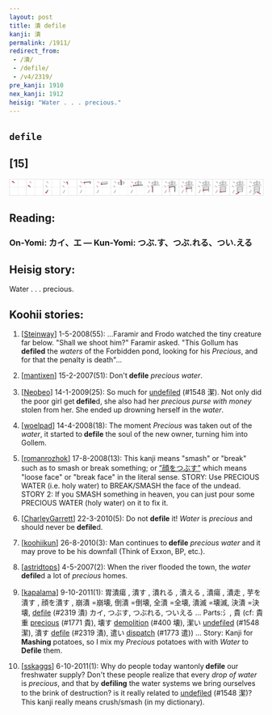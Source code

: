 ```yaml
---
layout: post
title: 潰 defile
kanji: 潰
permalink: /1911/
redirect_from:
 - /潰/
 - /defile/
 - /v4/2319/
pre_kanji: 1910
nex_kanji: 1912
heisig: "Water . . . precious."
---
```


## `defile`

## [15]

<div class="stroke"><img src="../images/E6BDB0.png" /></div>

## Reading:

### On-Yomi: カイ、エ &mdash; Kun-Yomi: つぶ.す、つぶ.れる、つい.える

## Heisig story:

Water . . . precious.

## Koohii stories:

1) [<a href="http://kanji.koohii.com/profile/Steinway">Steinway</a>] 1-5-2008(55): ...Faramir and Frodo watched the tiny creature far below. &quot;Shall we shoot him?&quot; Faramir asked. &quot;This Gollum has <strong>defiled</strong> the <em>waters</em> of the Forbidden pond, looking for his <em>Precious</em>, and for that the penalty is death&quot;...

2) [<a href="http://kanji.koohii.com/profile/mantixen">mantixen</a>] 15-2-2007(51): Don&#039;t<strong> defile</strong> <em>precious water</em>.

3) [<a href="http://kanji.koohii.com/profile/Neobeo">Neobeo</a>] 14-1-2009(25): So much for <a href="../1548">undefiled</a> (#1548 潔). Not only did the poor girl get<strong> defile</strong>d, she also had her <em>precious purse with money</em> stolen from her. She ended up drowning herself in the <em>water</em>.

4) [<a href="http://kanji.koohii.com/profile/woelpad">woelpad</a>] 14-4-2008(18): The moment <em>Precious</em> was taken out of the <em>water</em>, it started to<strong> defile</strong> the soul of the new owner, turning him into Gollem.

5) [<a href="http://kanji.koohii.com/profile/romanrozhok">romanrozhok</a>] 17-8-2008(13): This kanji means &quot;smash&quot; or &quot;break&quot; such as to smash or break something; or <a href="midori://search?text=”顔をつぶす”">”顔をつぶす”</a> which means &quot;loose face&quot; or &quot;break face&quot; in the literal sense. STORY: Use PRECIOUS WATER (i.e. holy water) to BREAK/SMASH the face of the undead. STORY 2: If you SMASH something in heaven, you can just pour some PRECIOUS WATER (holy water) on it to fix it.

6) [<a href="http://kanji.koohii.com/profile/CharleyGarrett">CharleyGarrett</a>] 22-3-2010(5): Do not <strong>defile</strong> it! <em>Water</em> is <em>precious</em> and should never be <strong>defile</strong>d.

7) [<a href="http://kanji.koohii.com/profile/koohiikun">koohiikun</a>] 26-8-2010(3): Man continues to<strong> defile</strong> <em>precious water</em> and it may prove to be his downfall (Think of Exxon, BP, etc.).

8) [<a href="http://kanji.koohii.com/profile/astridtops">astridtops</a>] 4-5-2007(2): When the river flooded the town, the <em>water</em><strong> defile</strong>d a lot of <em>precious</em> homes.

9) [<a href="http://kanji.koohii.com/profile/kapalama">kapalama</a>] 9-10-2011(1): 胃潰瘍 , 潰す , 潰れる , 潰える , 潰瘍 , 潰走 , 芋を潰す , 顔を潰す , 崩潰 =崩壊, 倒潰 =倒壊, 全潰 =全壊, 潰滅 =壊滅, 決潰 =決壊, <a href="../2319">defile</a> (#2319 潰) カイ, つぶす, つぶれる, ついえる ... Parts:氵, 貴 (cf: 貴重 <a href="../1771">precious</a> (#1771 貴), 壊す <a href="../400">demolition</a> (#400 壊), 潔い <a href="../1548">undefiled</a> (#1548 潔), 潰す <a href="../2319">defile</a> (#2319 潰), 遣い <a href="../1773">dispatch</a> (#1773 遣)) ... Story: Kanji for <strong>Mashing</strong> potatoes, so I mix my <em>Precious</em> potatoes with with <em>Water</em> to <strong>Defile</strong> them.

10) [<a href="http://kanji.koohii.com/profile/sskaggs">sskaggs</a>] 6-10-2011(1): Why do people today wantonly<strong> defile</strong> our freshwater supply? Don&#039;t these people realize that every <em>drop of water</em> is <em>precious</em>, and that by <strong>defiling</strong> the water systems we bring ourselves to the brink of destruction? is it really related to <a href="../1548">undefiled</a> (#1548 潔)? This kanji really means crush/smash (in my dictionary).
